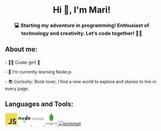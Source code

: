 <h1 align="center">Hi 👋, I'm Mari!</h1>
<h3 align="center">💻 Starting my adventure in programming! Enthusiast of technology and creativity. Let’s code together! 🌈✨</h3>

###

<h2 align="left">About me:</h2>

###

<p align="left">- 👩‍💻 Coder girl! 🌟
<p align="left">- 🌱 I’m currently learning Node.js</p>
<p align="left">- 📚 Curiosity: Book lover, I find a new world to explore and stories to live in every page.</p>

###

<h2 align="left">Languages and Tools:</h2>
<p align="left"> <a href="https://developer.mozilla.org/en-US/docs/Web/JavaScript" target="_blank" rel="noreferrer"> <img src="https://raw.githubusercontent.com/devicons/devicon/master/icons/javascript/javascript-original.svg" alt="javascript" width="40" height="40"/> </a> <a href="https://nodejs.org" target="_blank" rel="noreferrer"> <img src="https://raw.githubusercontent.com/devicons/devicon/master/icons/nodejs/nodejs-original-wordmark.svg" alt="nodejs" width="40" height="40"/> </a> <a href="https://expressjs.com" target="_blank" rel="noreferrer"> <img src="https://raw.githubusercontent.com/devicons/devicon/master/icons/express/express-original-wordmark.svg" alt="express" width="40" height="40"/> </a> <a href="https://www.mongodb.com/" target="_blank" rel="noreferrer"> <img src="https://raw.githubusercontent.com/devicons/devicon/master/icons/mongodb/mongodb-original-wordmark.svg" alt="mongodb" width="40" height="40"/> </a> <a href="https://postman.com" target="_blank" rel="noreferrer"> <img src="https://www.vectorlogo.zone/logos/getpostman/getpostman-icon.svg" alt="postman" width="40" height="40"/> </a> </p>
